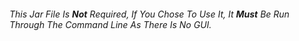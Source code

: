 ###### This Jar File Is **Not** Required, If You Chose To Use It, It ***Must*** Be Run Through The Command Line As There Is No GUI.
